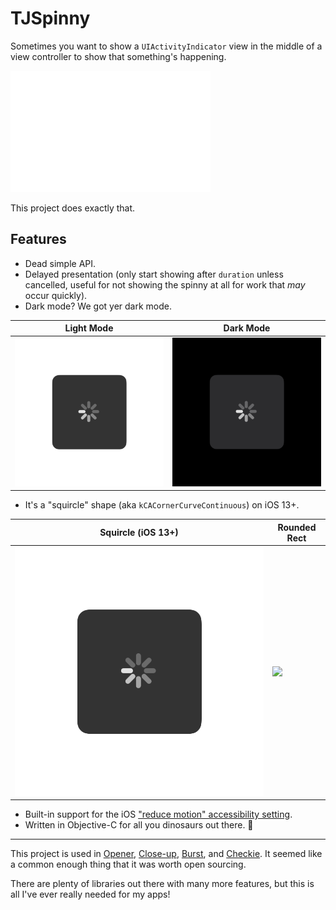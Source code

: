 # TJSpinny

Sometimes you want to show a `UIActivityIndicator` view in the middle of a view controller to show that something's happening.

![](Images/demo.gif)

This project does exactly that.

## Features

- Dead simple API.
- Delayed presentation (only start showing after `duration` unless cancelled, useful for not showing the spinny at all for work that *may* occur quickly).
- Dark mode? We got yer dark mode.

|Light Mode|Dark Mode|
|---|---|
|![](Images/light.png)|![](Images/dark.png)|

- It's a "squircle" shape (aka `kCACornerCurveContinuous`) on iOS 13+.

|Squircle (iOS 13+)|Rounded Rect|
|---|---|
|![](Images/light.png)|![](Images/nosquircle.png)|

- Built-in support for the iOS ["reduce motion" accessibility setting](https://support.apple.com/en-us/HT202655).
- Written in Objective-C for all you dinosaurs out there. 🦖

---

This project is used in [Opener](https://apps.apple.com/app/id989565871), [Close-up](https://apps.apple.com/app/id515789135), [Burst](https://apps.apple.com/app/id1355171732), and [Checkie](https://apps.apple.com/app/id382356167). It seemed like a common enough thing that it was worth open sourcing.

There are plenty of libraries out there with many more features, but this is all I've ever really needed for my apps!